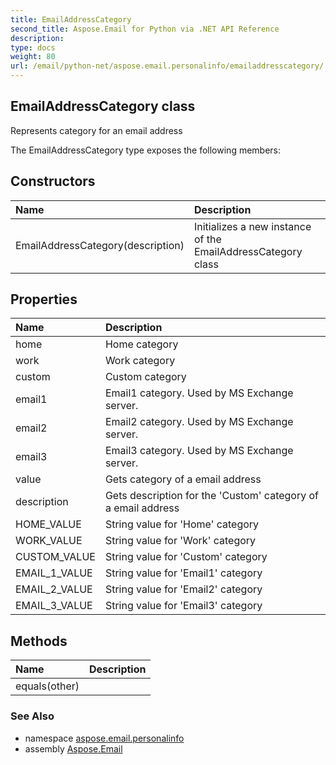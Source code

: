 ```yaml
---
title: EmailAddressCategory
second_title: Aspose.Email for Python via .NET API Reference
description: 
type: docs
weight: 80
url: /email/python-net/aspose.email.personalinfo/emailaddresscategory/
---
```


## EmailAddressCategory class

Represents category for an email address

The EmailAddressCategory type exposes the following members:
## Constructors
| Name | Description |
| :- | :- |
|EmailAddressCategory(description)|Initializes a new instance of the EmailAddressCategory class|
## Properties
| Name | Description |
| :- | :- |
|home|Home category|
|work|Work category|
|custom|Custom category|
|email1|Email1 category. Used by MS Exchange server.|
|email2|Email2 category. Used by MS Exchange server.|
|email3|Email3 category. Used by MS Exchange server.|
|value|Gets category of a email address|
|description|Gets description for the 'Custom' category of a email address|
|HOME_VALUE|String value for 'Home' category|
|WORK_VALUE|String value for 'Work' category|
|CUSTOM_VALUE|String value for 'Custom' category|
|EMAIL_1_VALUE|String value for 'Email1' category|
|EMAIL_2_VALUE|String value for 'Email2' category|
|EMAIL_3_VALUE|String value for 'Email3' category|
## Methods
| Name | Description |
| :- | :- |
|equals(other)|  |

### See Also

* namespace [aspose.email.personalinfo](/email/python-net/aspose.email.personalinfo/)
* assembly [Aspose.Email](/slides/python-net/)

